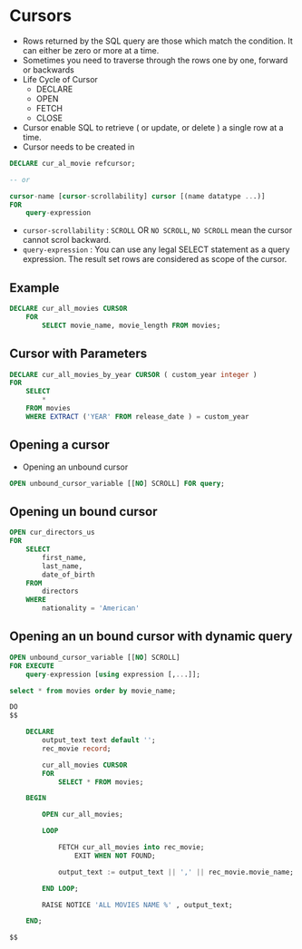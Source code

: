 # Cursors

* Rows returned by the SQL query are those which match the condition. It can either be zero or more at a time.
* Sometimes you need to traverse through the rows one by one, forward or backwards
* Life Cycle of Cursor
  * DECLARE 
  * OPEN
  * FETCH
  * CLOSE
* Cursor enable SQL to retrieve ( or update, or delete ) a single row at a time.
* Cursor needs to be created in 

```sql
DECLARE cur_al_movie refcursor;

-- or

cursor-name [cursor-scrollability] cursor [(name datatype ...)]
FOR
    query-expression
```    

- `cursor-scrollability` :  `SCROLL` OR `NO SCROLL`, `NO SCROLL` mean the cursor cannot scrol backward.
- `query-expression` : You can use any legal SELECT statement as a query expression. The result set rows are considered as scope of the cursor.

## Example

```sql
DECLARE cur_all_movies CURSOR
    FOR
        SELECT movie_name, movie_length FROM movies;
```

## Cursor with Parameters

```sql
DECLARE cur_all_movies_by_year CURSOR ( custom_year integer )
FOR
    SELECT  
        *
    FROM movies
    WHERE EXTRACT ('YEAR' FROM release_date ) = custom_year
```

## Opening a cursor

- Opening an unbound cursor

```sql
OPEN unbound_cursor_variable [[NO] SCROLL] FOR query;
```

## Opening un bound cursor

```sql
OPEN cur_directors_us
FOR
    SELECT
        first_name,
        last_name,
        date_of_birth
    FROM
        directors
    WHERE
        nationality = 'American'
```

## Opening an un bound cursor with dynamic query

```sql
OPEN unbound_cursor_variable [[NO] SCROLL]
FOR EXECUTE
    query-expression [using expression [,...]];
```

```sql
select * from movies order by movie_name;

DO
$$

    DECLARE
        output_text text default '';
        rec_movie record;

        cur_all_movies CURSOR
        FOR
            SELECT * FROM movies;

    BEGIN

        OPEN cur_all_movies;

        LOOP

            FETCH cur_all_movies into rec_movie;
                EXIT WHEN NOT FOUND;

            output_text := output_text || ',' || rec_movie.movie_name;

        END LOOP;

        RAISE NOTICE 'ALL MOVIES NAME %' , output_text;

    END;

$$


    
```
